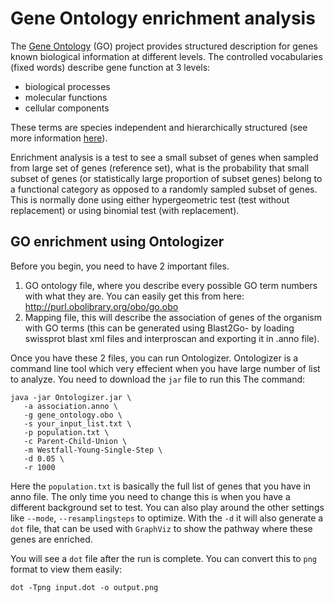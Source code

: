 # Gene Ontology enrichment analysis

The [Gene Ontology](http://www.geneontology.org/) (GO) project provides structured description for genes known biological information at different levels. The controlled vocabularies (fixed words) describe gene function at 3 levels:
- biological processes
- molecular functions
- cellular components

These terms are species independent and hierarchically structured (see more information [here](http://geneontology.org/page/ontology-documentation)).

Enrichment analysis is a test to see a small subset of genes when sampled from large set of genes (reference set), what is the probability that small subset of genes (or statistically large proportion of subset genes) belong to a functional category as opposed to a randomly sampled subset of genes. This is normally done using either hypergeometric test (test without replacement) or using binomial test (with replacement).

## GO enrichment using Ontologizer
Before you begin, you need to have 2 important files. 
  1. GO ontology file, where you describe every possible GO term numbers with what they are. You can easily get this from here: http://purl.obolibrary.org/obo/go.obo 
  2. Mapping file, this will describe the association of genes of the organism with GO terms (this can be generated using Blast2Go- by loading swissprot blast xml files and interproscan and exporting it in .anno file). 

Once you have these 2 files, you can run Ontologizer. Ontologizer is a command line tool which very effecient when you have large number of list to analyze. You need to download the `jar` file to run this
The command:

```
java -jar Ontologizer.jar \
   -a association.anno \
   -g gene_ontology.obo \
   -s your_input_list.txt \
   -p population.txt \
   -c Parent-Child-Union \
   -m Westfall-Young-Single-Step \
   -d 0.05 \
   -r 1000
```

Here the `population.txt` is basically the full list of genes that you have in anno file. The only time you need to change this is when you have a different background set to test. You can also play around the other settings like `--mode`, `--resamplingsteps` to optimize. With the `-d` it will also generate a `dot` file, that can be used with `GraphViz` to show the pathway where these genes are enriched.

You will see a `dot` file after the run is complete. You can convert this to `png` format to view them easily:

```
dot -Tpng input.dot -o output.png
```
